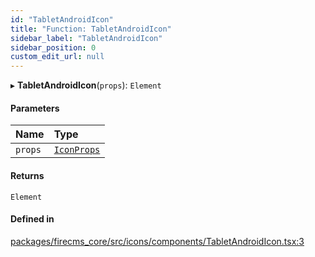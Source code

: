 ```yaml
---
id: "TabletAndroidIcon"
title: "Function: TabletAndroidIcon"
sidebar_label: "TabletAndroidIcon"
sidebar_position: 0
custom_edit_url: null
---
```


▸ **TabletAndroidIcon**(`props`): `Element`

#### Parameters

| Name | Type |
| :------ | :------ |
| `props` | [`IconProps`](../types/IconProps.md) |

#### Returns

`Element`

#### Defined in

[packages/firecms_core/src/icons/components/TabletAndroidIcon.tsx:3](https://github.com/FireCMSco/firecms/blob/d45f3739/packages/firecms_core/src/icons/components/TabletAndroidIcon.tsx#L3)
